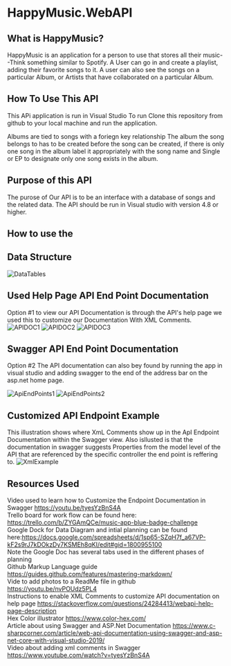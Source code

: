 # HappyMusic.WebAPI
## What is HappyMusic?
HappyMusic is an application for a person to use that stores all their music--Think something similar to Spotify. A User can go in and create a playlist, adding their favorite songs to it. A user can also see the songs on a particular Album, or Artists that have collaborated on a particular Album. 
## How To Use This API
This APi application is run in Visual Studio To run Clone this repository from github to your local machine and run the application.  

Albums are tied to songs with a foriegn key relationship The album the song belongs to has to be created before the song can be created, if there is only one song in the album label it appropriately with the song name and Single or EP to designate only one song exists in the album.

## Purpose of this API
The purose of Our API is to be an interface with a database of songs and the related data. The API should be run in Visual studio with version 4.8 or higher. 
## How to use the 
## Data Structure
 ![DataTables](/Images/DataTables.png)
## Used Help Page API End Point Documentation
Option #1 to view our API Documentation is through the API's help page we used this to customize our Documentation With XML Comments. 
![APIDOC1](/Images/APIDOC1.png)
![APIDOC2](/Images/APIDOC2.png)
![APIDOC3](/Images/APIDOC3.png)
## Swagger API End Point Documentation
Option #2 The API documentation can also bey found by running the app in visual studio and adding swagger to the end of the address bar on the asp.net home page.

 ![ApiEndPoints1](/Images/ApiEndPoints1.png)
 ![ApiEndPoints2](/Images/ApiEndPoints2.png)
 ## Customized API Endpoint Example
 This illustration shows where XmL Comments show up in the ApI Endpoint Documentation within the Swagger view. Also isllusted is that the documentation in swagger suggests Properties from the model level of the API that are referenced by the specific controller the end point is reffering to.
 ![XmlExample](/Images/XmlExample.png)
 
## Resources Used
Video used to learn how to Customize the Endpoint Documentation in Swagger https://youtu.be/tyesYzBnS4A  
Trello board for work flow can be found here: https://trello.com/b/ZYGAmQCe/music-app-blue-badge-challenge  
Google Dock for Data Diagram and intial planning can be found here:https://docs.google.com/spreadsheets/d/1sp65-SZqH7f_a67VP-kF2s9rJ7kDOkzDy7KSMEh8qKI/edit#gid=1800955100  
Note the Google Doc has several tabs used in the different phases of planning  
Github Markup Language guide https://guides.github.com/features/mastering-markdown/  
Vide to add photos to a ReadMe file in github https://youtu.be/nvPOUdz5PL4  
Instructions to enable XML Comments to customize API documentation on help page https://stackoverflow.com/questions/24284413/webapi-help-page-description  
Hex Color illustrator https://www.color-hex.com/  
Article about using Swagger and ASP.Net Documentation https://www.c-sharpcorner.com/article/web-api-documentation-using-swagger-and-asp-net-core-with-visual-studio-2019/  
Video about adding xml comments in Swagger https://www.youtube.com/watch?v=tyesYzBnS4A  

